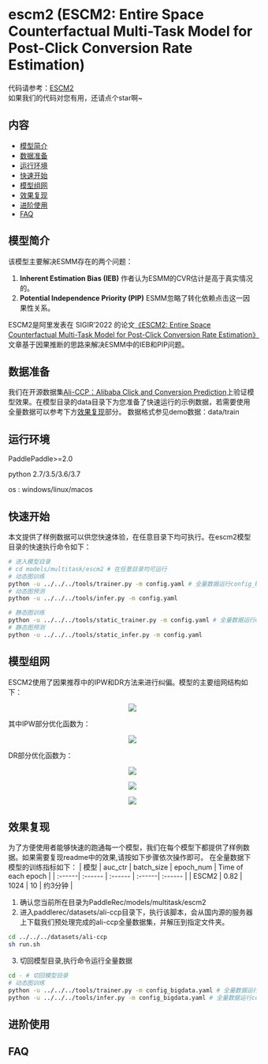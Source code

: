 # escm2 (ESCM2: Entire Space Counterfactual Multi-Task Model for Post-Click Conversion Rate Estimation)

代码请参考：[ESCM2](https://github.com/PaddlePaddle/PaddleRec/blob/master/models/multitask/escm2)  
如果我们的代码对您有用，还请点个star啊~ 



## 内容

- [模型简介](#模型简介)
- [数据准备](#数据准备)
- [运行环境](#运行环境)
- [快速开始](#快速开始)
- [模型组网](#模型组网)
- [效果复现](#效果复现)
- [进阶使用](#进阶使用)
- [FAQ](#FAQ)

## 模型简介
该模型主要解决ESMM存在的两个问题：

1. **Inherent Estimation Bias (IEB)** 作者认为ESMM的CVR估计是高于真实情况的。
2. **Potential Independence Priority (PIP)** ESMM忽略了转化依赖点击这一因果性关系。

ESCM2是阿里发表在 SIGIR’2022 的论文[《ESCM2: Entire Space Counterfactual Multi-Task Model for Post-Click Conversion Rate Estimation》](  https://arxiv.org/pdf/2204.05125.pdf  )文章基于因果推断的思路来解决ESMM中的IEB和PIP问题。

## 数据准备
我们在开源数据集[Ali-CCP：Alibaba Click and Conversion Prediction](  https://tianchi.aliyun.com/datalab/dataSet.html?dataId=408  )上验证模型效果。在模型目录的data目录下为您准备了快速运行的示例数据，若需要使用全量数据可以参考下方[效果复现](#效果复现)部分。
数据格式参见demo数据：data/train

## 运行环境
PaddlePaddle>=2.0

python 2.7/3.5/3.6/3.7

os : windows/linux/macos 

## 快速开始
本文提供了样例数据可以供您快速体验，在任意目录下均可执行。在escm2模型目录的快速执行命令如下： 
```bash
# 进入模型目录
# cd models/multitask/escm2 # 在任意目录均可运行
# 动态图训练
python -u ../../../tools/trainer.py -m config.yaml # 全量数据运行config_bigdata.yaml 
# 动态图预测
python -u ../../../tools/infer.py -m config.yaml 

# 静态图训练
python -u ../../../tools/static_trainer.py -m config.yaml # 全量数据运行config_bigdata.yaml 
# 静态图预测
python -u ../../../tools/static_infer.py -m config.yaml 
```

## 模型组网
ESCM2使用了因果推荐中的IPW和DR方法来进行纠偏。模型的主要组网结构如下：

<p align="center">
<img align="center" src="../../../doc/imgs/escm2.png">
<p>

其中IPW部分优化函数为：

<p align="center">
<img align="center" src="../../../doc/imgs/escm2_ipw.png">
<p>

DR部分优化函数为：

<p align="center">
<img align="center" src="../../../doc/imgs/escm2_dr1.png">
<p>
<p align="center">
<img align="center" src="../../../doc/imgs/escm2_dr2.png">
<p>
<p align="center">
<img align="center" src="../../../doc/imgs/escm2_dr3.png">
<p>

## 效果复现
为了方便使用者能够快速的跑通每一个模型，我们在每个模型下都提供了样例数据。如果需要复现readme中的效果,请按如下步骤依次操作即可。 
在全量数据下模型的训练指标如下：
| 模型 | auc_ctr | batch_size | epoch_num | Time of each epoch |
| :------| :------ | :------ | :------| :------ | 
| ESCM2 | 0.82 | 1024 | 10 | 约3分钟 |

1. 确认您当前所在目录为PaddleRec/models/multitask/escm2  
2. 进入paddlerec/datasets/ali-ccp目录下，执行该脚本，会从国内源的服务器上下载我们预处理完成的ali-ccp全量数据集，并解压到指定文件夹。
``` bash
cd ../../../datasets/ali-ccp
sh run.sh
``` 
3. 切回模型目录,执行命令运行全量数据
```bash
cd - # 切回模型目录
# 动态图训练
python -u ../../../tools/trainer.py -m config_bigdata.yaml # 全量数据运行config_bigdata.yaml 
python -u ../../../tools/infer.py -m config_bigdata.yaml # 全量数据运行config_bigdata.yaml 
```

## 进阶使用
  
## FAQ
